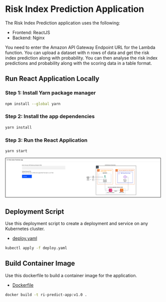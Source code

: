 # Risk Index Prediction Application

The Risk Index Prediction application uses the following:
- Frontend: ReactJS
- Backend: Nginx

You need to enter the Amazon API Gateway Endpoint URL for the Lambda function.
You can upload a dataset with n rows of data and get the risk index prediction along with probability.
You can then analyse the risk index predictions and probability along with the scoring data in a table format.

## Run React Application Locally

### Step 1: Install Yarn package manager

```bash
npm install --global yarn
```

### Step 2: Install the app dependencies

```bash
yarn install
```

### Step 3: Run the React Application

```bash
yarn start
```

![screenshot](doc/source/images/screenshot.png)

## Deployment Script

Use this deployment script to create a deployment and service on any Kubernetes cluster.
- [deploy.yaml](deploy.yaml)

```bash
kubectl apply -f deploy.yaml
```

## Build Container Image

Use this dockerfile to build a container image for the application.
- [Dockerfile](Dockerfile)

```bash
docker build -t ri-predict-app:v1.0 .
```